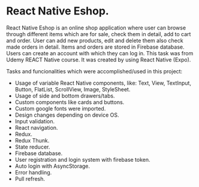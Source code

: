 # React Native Eshop.

React Native Eshop is an online shop application where user can browse through different items which are for sale, check them in detail, add to cart and order. User can add new products, edit and delete them also check made orders in detail. Items and orders are stored in Firebase database. Users can create an account with which they can log in. This task was from Udemy REACT Native course. It was created by using React Native (Expo).

Tasks and funcionalities which were accomplished/used in this project:
- Usage of variable React Native components, like: Text, View, TextInput, Button, FlatList, ScrollView, Image, StyleSheet.
- Usage of side and bottom drawers/tabs.
- Custom components like cards and buttons.
- Custom google fonts were imported.
- Design changes depending on device OS.
- Input validation.
- React navigation.
- Redux.
- Redux Thunk.
- State reducer.
- Firebase database.
- User registration and login system with firebase token.
- Auto login with AsyncStorage.
- Error handling.
- Pull refresh.